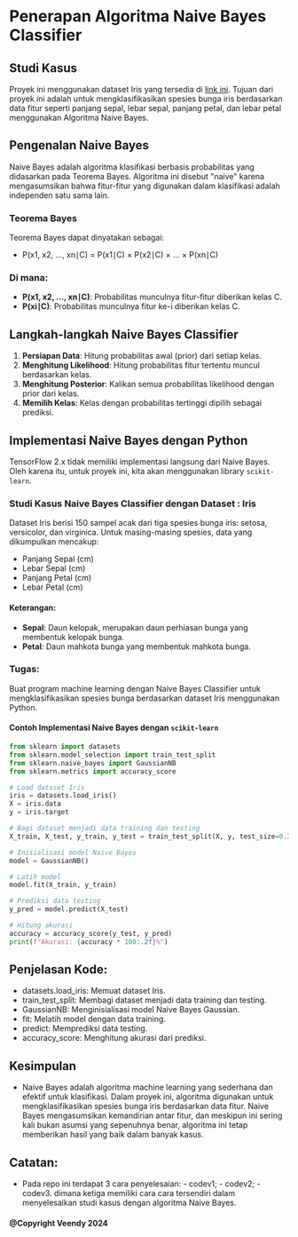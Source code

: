 # Penerapan Algoritma Naive Bayes Classifier

## Studi Kasus

Proyek ini menggunakan dataset Iris yang tersedia di [link ini](http://archive.ics.uci.edu/dataset/53/iris). Tujuan dari proyek ini adalah untuk mengklasifikasikan spesies bunga iris berdasarkan data fitur seperti panjang sepal, lebar sepal, panjang petal, dan lebar petal menggunakan Algoritma Naive Bayes.

## Pengenalan Naive Bayes

Naive Bayes adalah algoritma klasifikasi berbasis probabilitas yang didasarkan pada Teorema Bayes. Algoritma ini disebut "naive" karena mengasumsikan bahwa fitur-fitur yang digunakan dalam klasifikasi adalah independen satu sama lain.

### Teorema Bayes

Teorema Bayes dapat dinyatakan sebagai:

- P(x1, x2, ..., xn∣C) = P(x1∣C) × P(x2∣C) × ... × P(xn∣C)

### Di mana:

- **P(x1, x2, ..., xn∣C)**: Probabilitas munculnya fitur-fitur diberikan kelas C.
- **P(xi∣C)**: Probabilitas munculnya fitur ke-i diberikan kelas C.

## Langkah-langkah Naive Bayes Classifier

1. **Persiapan Data**: Hitung probabilitas awal (prior) dari setiap kelas.
2. **Menghitung Likelihood**: Hitung probabilitas fitur tertentu muncul berdasarkan kelas.
3. **Menghitung Posterior**: Kalikan semua probabilitas likelihood dengan prior dari kelas.
4. **Memilih Kelas**: Kelas dengan probabilitas tertinggi dipilih sebagai prediksi.

## Implementasi Naive Bayes dengan Python

TensorFlow 2.x tidak memiliki implementasi langsung dari Naive Bayes. Oleh karena itu, untuk proyek ini, kita akan menggunakan library `scikit-learn`.

### Studi Kasus Naive Bayes Classifier dengan Dataset : Iris

Dataset Iris berisi 150 sampel acak dari tiga spesies bunga iris: setosa, versicolor, dan virginica. Untuk masing-masing spesies, data yang dikumpulkan mencakup:

- Panjang Sepal (cm)
- Lebar Sepal (cm)
- Panjang Petal (cm)
- Lebar Petal (cm)

#### Keterangan:

- **Sepal**: Daun kelopak, merupakan daun perhiasan bunga yang membentuk kelopak bunga.
- **Petal**: Daun mahkota bunga yang membentuk mahkota bunga.

### Tugas:

Buat program machine learning dengan Naive Bayes Classifier untuk mengklasifikasikan spesies bunga berdasarkan dataset Iris menggunakan Python.

#### Contoh Implementasi Naive Bayes dengan `scikit-learn`

```python
from sklearn import datasets
from sklearn.model_selection import train_test_split
from sklearn.naive_bayes import GaussianNB
from sklearn.metrics import accuracy_score

# Load dataset Iris
iris = datasets.load_iris()
X = iris.data
y = iris.target

# Bagi dataset menjadi data training dan testing
X_train, X_test, y_train, y_test = train_test_split(X, y, test_size=0.3, random_state=42)

# Inisialisasi model Naive Bayes
model = GaussianNB()

# Latih model
model.fit(X_train, y_train)

# Prediksi data testing
y_pred = model.predict(X_test)

# Hitung akurasi
accuracy = accuracy_score(y_test, y_pred)
print(f"Akurasi: {accuracy * 100:.2f}%")
```

## Penjelasan Kode:

- datasets.load_iris: Memuat dataset Iris.
- train_test_split: Membagi dataset menjadi data training dan testing.
- GaussianNB: Menginisialisasi model Naive Bayes Gaussian.
- fit: Melatih model dengan data training.
- predict: Memprediksi data testing.
- accuracy_score: Menghitung akurasi dari prediksi.

## Kesimpulan

- Naive Bayes adalah algoritma machine learning yang sederhana dan efektif untuk klasifikasi. Dalam proyek ini, algoritma digunakan untuk mengklasifikasikan spesies bunga iris berdasarkan data fitur. Naive Bayes mengasumsikan kemandirian antar fitur, dan meskipun ini sering kali bukan asumsi yang sepenuhnya benar, algoritma ini tetap memberikan hasil yang baik dalam banyak kasus.

## Catatan:

- Pada repo ini terdapat 3 cara penyelesaian: - codev1; - codev2; - codev3.
  dimana ketiga memiliki cara cara tersendiri dalam menyelesaikan studi kasus dengan algoritma Naive Bayes.

#### @Copyright Veendy 2024
